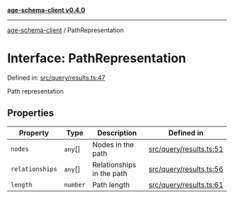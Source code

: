 [**age-schema-client v0.4.0**](../index.md)

***

[age-schema-client](../index.md) / PathRepresentation

# Interface: PathRepresentation

Defined in: [src/query/results.ts:47](https://github.com/standardbeagle/ageSchemaClient/blob/main/src/query/results.ts#L47)

Path representation

## Properties

| Property | Type | Description | Defined in |
| ------ | ------ | ------ | ------ |
| <a id="nodes"></a> `nodes` | `any`[] | Nodes in the path | [src/query/results.ts:51](https://github.com/standardbeagle/ageSchemaClient/blob/main/src/query/results.ts#L51) |
| <a id="relationships"></a> `relationships` | `any`[] | Relationships in the path | [src/query/results.ts:56](https://github.com/standardbeagle/ageSchemaClient/blob/main/src/query/results.ts#L56) |
| <a id="length"></a> `length` | `number` | Path length | [src/query/results.ts:61](https://github.com/standardbeagle/ageSchemaClient/blob/main/src/query/results.ts#L61) |

